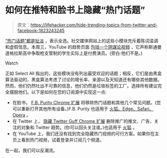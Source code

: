 # 如何在推特和脸书上隐藏“热门话题”

> 原文：<https://lifehacker.com/hide-trending-topics-from-twitter-and-facebook-1823243245>

[“热门话题”都是扯淡](http://nymag.com/selectall/2018/02/trending-on-social-media-is-worthless.html) ，表示全选。社交媒体网站上的这些小模块充斥着陈词滥调和虚假信息。本周三，YouTube 的趋势页面 [包括一个阴谋论视频](https://www.cnbc.com/2018/02/22/youtube-trending-algorithm-needs-reform.html) ，它声称斯通曼道格拉斯高中争取枪支管制的学生实际上是付费演员。(旁白:他们不是。)

Watch

正如 Select All 指出的，这些模块没有列出最受欢迎的话题；相反，它们是由黑盒算法驱动的，黑盒算法考虑了讨论的增长率、来源以及天知道还有哪些其他数据。然而，他们仍然吐出不可靠的信息，他们仍然是垃圾标签的工厂。选择所有建议完全摆脱他们。以下是如何在您的订阅源中实现这一点:

*   在脸书， [F.B. Purity Chrome 扩展](https://chrome.google.com/webstore/detail/fbfluffbustingpurity/nmkinhboiljjkhaknpaeaicmdjhagpep) 将移除热门话题和其他几个常见问题。(您可以重新打开其他所有设备。)F.B. Purity 也适用于 [火狐、Edge、Safari、Opera](https://www.fbpurity.com/install.htm) 。
*   在 Twitter 上， [隐藏 Twitter Guff Chrome 扩展](https://chrome.google.com/webstore/detail/hide-twitter-guff/ebjehgoicideedhhnfjhfaidlpdhofod?hl=en-GB) 删除推广的推文、广告、关注的对象和 Twitter 趋势。(你可以回头关注谁。)也适用于 [火狐](https://addons.mozilla.org/en-US/firefox/addon/hide-twitter-guff/) 。
*   在 YouTube 上，我们还没有找到完全隐藏热门视频的可行方案。如果你在主页上看到热门视频，试着登录并订阅几个频道。

在一起，我们可以反潮流。